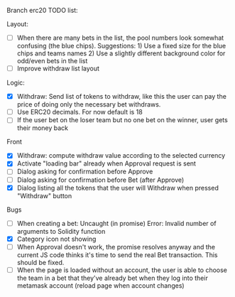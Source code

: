 Branch erc20 TODO list:

Layout:
- [ ] When there are many bets in the list, the pool numbers look somewhat confusing (the blue chips).
      Suggestions:
      1) Use a fixed size for the blue chips and teams names
      2) Use a slightly different background color for odd/even bets in the list
- [ ] Improve withdraw list layout

Logic:
- [X] Withdraw: Send list of tokens to withdraw, like this the user can pay the price
  of doing only the necessary bet withdraws.
- [ ] Use ERC20 decimals. For now default is 18
- [ ] If the user bet on the loser team but no one bet on the winner, user gets their money back

Front
- [X] Withdraw: compute withdraw value according to the selected currency
- [X] Activate "loading bar" already when Approval request is sent
- [ ] Dialog asking for confirmation before Approve
- [ ] Dialog asking for confirmation before Bet (after Approve)
- [X] Dialog listing all the tokens that the user will Withdraw when pressed
      "Withdraw" button

Bugs
- [ ] When creating a bet: Uncaught (in promise) Error: Invalid number of arguments to Solidity function
- [X] Category icon not showing
- [ ] When Approval doesn't work, the promise resolves anyway and the current JS code thinks it's time to send the real Bet transaction. This should be fixed.
- [ ] When the page is loaded without an account, the user is able to choose the team in a bet that they've already bet when they log into their metamask account
      (reload page when account changes)
